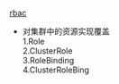 [rbac](https://blog.csdn.net/chunyu8076/article/details/100680601)

* 对集群中的资源实现覆盖  
1.Role  
2.ClusterRole  
3.RoleBinding  
4.ClusterRoleBing  
